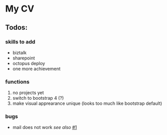 # My CV

## Todos:

### skills to add

+ biztalk
+ sharepoint
+ octopus deploy
+ one more achievement

### functions

1. no projects yet
2. switch to bootstrap 4 (?)
3. make visual apprearance unique (looks too much like bootstrap default)
 
### bugs

+ mail does not work _see also_ [#1](https://github.com/InverterOfControl/CV/issues/1)

